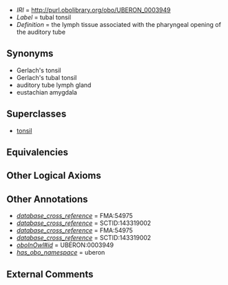  * *IRI* = http://purl.obolibrary.org/obo/UBERON_0003949
 * *Label* = tubal tonsil
 * *Definition* = the lymph tissue associated with the pharyngeal opening of the auditory tube

## Synonyms

 * Gerlach's tonsil
 * Gerlach's tubal tonsil
 * auditory tube lymph gland
 * eustachian amygdala

## Superclasses

 * [tonsil](../../UBERON/72/UBERON_0002372.md)

## Equivalencies


## Other Logical Axioms


## Other Annotations

 * *[database_cross_reference](../../ef/oboInOwl#hasDbXref.md)* = FMA:54975
 * *[database_cross_reference](../../ef/oboInOwl#hasDbXref.md)* = SCTID:143319002
 * *[database_cross_reference](../../ef/oboInOwl#hasDbXref.md)* = FMA:54975
 * *[database_cross_reference](../../ef/oboInOwl#hasDbXref.md)* = SCTID:143319002
 * *[oboInOwl#id](../../id/oboInOwl#id.md)* = UBERON:0003949
 * *[has_obo_namespace](../../ce/oboInOwl#hasOBONamespace.md)* = uberon

## External Comments

